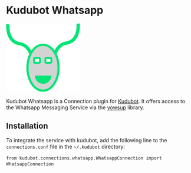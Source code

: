 # Kudubot Whatsapp

![Logo](resources/logo/logo-readme.png)

Kudubot Whatsapp is a Connection plugin for
[Kudubot](https://gitlab.namibsun.net/namboy94/kudubot). It offers
access to the Whatsapp Messaging Service via the [yowsup](https://github.com/tgalal/yowsup) library.

## Installation

To integrate the service with kudubot, add the following line to the
```connections.conf``` file in the ```~/.kudubot``` directory:

    from kudubot.connections.whatsapp.WhatsappConnection import WhatsappConnection
